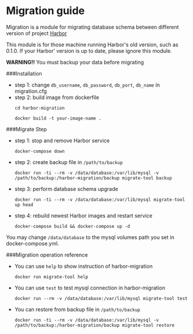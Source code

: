 # Migration guide
Migration is a module for migrating database schema between different version of project [Harbor](https://github.com/vmware/harbor)

This module is for those machine running Harbor's old version, such as 0.1.0. If your Harbor' version is up to date, please ignore this module.

**WARNING!!** You must backup your data before migrating

###Installation
- step 1: change `db_username`, `db_password`, `db_port`, `db_name` in migration.cfg
- step 2: build image from dockerfile
    ```
    cd harbor-migration
    
    docker build -t your-image-name .
    ```

###Migrate Step
- step 1: stop and remove Harbor service

    ``` 
    docker-compose down
    ```
- step 2: create backup file in `/path/to/backup`

    ```
    docker run -ti --rm -v /data/database:/var/lib/mysql -v /path/to/backup:/harbor-migration/backup migrate-tool backup
    ```

- step 3: perform database schema upgrade

    ```docker run -ti --rm -v /data/database:/var/lib/mysql migrate-tool up head```



- step 4: rebuild newest Harbor images and restart service

    ```
    docker-compose build && docker-compose up -d
    ```

You may change `/data/database` to the mysql volumes path you set in docker-compose.yml.

###Migration operation reference
- You can use `help` to show instruction of harbor-migration

    ```docker run migrate-tool help```
    
- You can use `test` to test mysql connection in harbor-migration

    ```docker run --rm -v /data/database:/var/lib/mysql migrate-tool test```

- You can restore from backup file in `/path/to/backup`

    ```
    docker run -ti --rm -v /data/database:/var/lib/mysql -v /path/to/backup:/harbor-migration/backup migrate-tool restore
    ```
